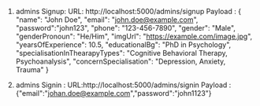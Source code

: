 1. admins Signup:
   URL: http://localhost:5000/admins/signup
   Payload :
   {
   "name": "John Doe",
   "email": "john.doe@example.com",
   "password":"john123",
   "phone": "123-456-7890",
   "gender": "Male",
   "genderPronoun": "He/Him",
   "imgUrl": "https://example.com/image.jpg",
   "yearsOfExperience": 10.5,
   "educationalBg": "PhD in Psychology",
   "specialisationInThearapyTypes": "Cognitive Behavioral Therapy, Psychoanalysis",
   "concernSpecialisation": "Depression, Anxiety, Trauma"
   }

2. admins Signin :
   URL:http://localhost:5000/admins/signin
   Payload : {"email":"johan.doe@example.com","password":"john1123"}
